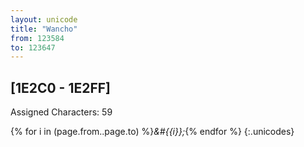 ```yaml
---
layout: unicode
title: "Wancho"
from: 123584
to: 123647
---
```


## 	[1E2C0 - 1E2FF]

Assigned Characters: 59

{% for i in (page.from..page.to) %}<i>&#{{i}};</i>{% endfor %}
{:.unicodes}
